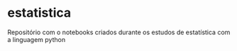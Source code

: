 # estatistica
Repositório com o notebooks criados durante os estudos de estatística com a linguagem python
